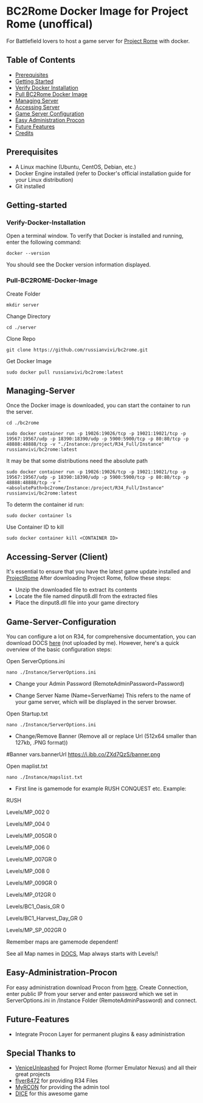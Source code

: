 # BC2Rome Docker Image for Project Rome (unoffical)

 For Battlefield lovers to host a game server for [Project Rome](https://veniceunleashed.net/) with docker.

## Table of Contents

- [Prerequisites](#Prerequisites)
- [Getting Started](#Getting-started)
- [Verify Docker Installation](#Verify-Docker-Installation)
- [Pull BC2Rome Docker Image](#Pull-BC2ROME-Docker-Image)
- [Managing Server](#Managing-Server)
- [Accessing Server](#Accessing_Server)
- [Game Server Configuration](#Game-Server-Configuration)
- [Easy Administration Procon](#Easy-Administration-Procon)
- [Future Features](#Future-Features)
- [Credits](#Credits)

## Prerequisites

  - A Linux machine (Ubuntu, CentOS, Debian, etc.)
  - Docker Engine installed (refer to Docker's official installation guide for your Linux distribution)
  - Git installed

## Getting-started

### Verify-Docker-Installation

  Open a terminal window.
  To verify that Docker is installed and running, enter the following command:
  ```
  docker --version
  ```
  You should see the Docker version information displayed.
  
### Pull-BC2ROME-Docker-Image
  Create Folder
   ```
  mkdir server
  ```
  Change Directory
  ```
  cd ./server
  ```
  Clone Repo
  ```
  git clone https://github.com/russianvivi/bc2rome.git
  ```
  Get Docker Image
  ```
  sudo docker pull russianvivi/bc2rome:latest
  ```

## Managing-Server
Once the Docker image is downloaded, you can start the container to run the server. 
```
cd ./bc2rome
```
```
sudo docker container run -p 19026:19026/tcp -p 19021:19021/tcp -p 19567:19567/udp -p 18390:18390/udp -p 5900:5900/tcp -p 80:80/tcp -p 48888:48888/tcp -v "./Instance:/project/R34_Full/Instance" russianvivi/bc2rome:latest
```
It may be that some distributions need the absolute path
```
sudo docker container run -p 19026:19026/tcp -p 19021:19021/tcp -p 19567:19567/udp -p 18390:18390/udp -p 5900:5900/tcp -p 80:80/tcp -p 48888:48888/tcp -v "<absolutePath>bc2rome/Instance:/project/R34_Full/Instance" russianvivi/bc2rome:latest
```

To determ the container id run:
```
sudo docker container ls
```
Use Container ID to kill
```
sudo docker container kill <CONTAINER ID>
```
## Accessing-Server (Client)
It's essential to ensure that you have the latest game update installed and [ProjectRome](https://veniceunleashed.net/downloads)
After downloading Project Rome, follow these steps:

   - Unzip the downloaded file to extract its contents
   - Locate the file named dinput8.dll from the extracted files
   - Place the dinput8.dll file into your game directory

## Game-Server-Configuration
You can configure a lot on R34, for comprehensive documentation, you can download DOCS [here](https://mega.nz/file/zjhkTbqZ#5kbq4FnHke9-C7IzU4m28fJ0MzbCfZ30cJiPxFXagWk) (not uploaded by me).
However, here's a quick overview of the basic configuration steps:

Open ServerOptions.ini 
```
nano ./Instance/ServerOptions.ini
```
- Change your Admin Password (RemoteAdminPassword=Password)

- Change Server Name (Name=ServerName) This refers to the name of your game server, which will be displayed in the server browser.

Open Startup.txt
```
nano ./Instance/ServerOptions.ini
```
- Change/Remove Banner (Remove all or replace Url (512x64 smaller than 127kb, .PNG format))

#Banner 
vars.bannerUrl https://i.ibb.co/ZXd7QzS/banner.png



Open maplist.txt  
```
nano ./Instance/mapslist.txt
```
- First line is gamemode for example RUSH CONQUEST etc.
Example:

RUSH

Levels/MP_002 0

Levels/MP_004 0

Levels/MP_005GR 0

Levels/MP_006 0

Levels/MP_007GR 0

Levels/MP_008 0

Levels/MP_009GR 0

Levels/MP_012GR 0

Levels/BC1_Oasis_GR 0

Levels/BC1_Harvest_Day_GR 0

Levels/MP_SP_002GR 0

Remember maps are gamemode dependent!

See all Map names in [DOCS](https://mega.nz/file/zjhkTbqZ#5kbq4FnHke9-C7IzU4m28fJ0MzbCfZ30cJiPxFXagWk), 
Map always starts with Levels/!
## Easy-Administration-Procon
For easy administration download Procon from [here](https://myrcon.net/files/).
Create Connection, enter public IP from your server and enter password which we set in ServerOptions.ini in /Instance Folder (RemoteAdminPassword) and connect.
## Future-Features
- Integrate Procon Layer for permanent plugins & easy administration

## Special Thanks to
- [VeniceUnleashed](https://veniceunleashed.net/) for Project Rome (former Emulator Nexus) and all their great projects
- [flyer8472](https://sourceforge.net/u/flyer8472/profile/) for providing R34 Files
- [MyRCON](https://myrcon.net/) for providing the admin tool
- [DICE](https://www.dice.se) for this awesome game
